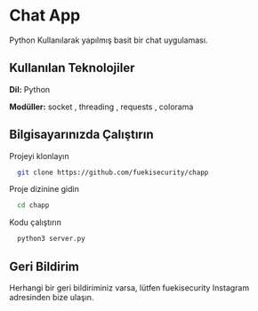 
# Chat App

Python Kullanılarak yapılmış basit bir chat uygulaması.
## Kullanılan Teknolojiler

**Dil:** Python

**Modüller:** socket , threading , requests , colorama

  
## Bilgisayarınızda Çalıştırın

Projeyi klonlayın

```bash
  git clone https://github.com/fuekisecurity/chapp
```

Proje dizinine gidin

```bash
  cd chapp
```

Kodu çalıştırın

```bash
  python3 server.py
```

  
## Geri Bildirim

Herhangi bir geri bildiriminiz varsa, lütfen fuekisecurity Instagram adresinden bize ulaşın.

  
